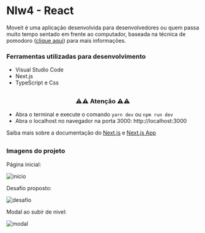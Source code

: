  # Nlw4 - React
 
 Moveit é uma aplicação desenvolvida para desenvolvedores ou quem passa muito tempo sentado em frente ao computador, baseada na técnica de pomodoro ([clique aqui](https://brasilescola.uol.com.br/dicas-de-estudo/tecnica-pomodoro-que-e-e-como-funciona.htm)) para mais informações.
 
 ### Ferramentas utilizadas para desenvolvimento
 
 - Visual Studio Code
 - Next.js
 - TypeScript e Css
 
 ##
 
 <h3 align="center">⚠️⚠️ Atenção ⚠️⚠️ </h3>
 
  - Abra o terminal e execute o comando `yarn dev` ou `npm run dev`
  - Abra o localhost no navegador na porta 3000: http://localhost:3000

Saiba mais sobre a documentação do [Next.js](https://nextjs.org/docs) e [Next.js App](https://nextjs.org/learn/basics/create-nextjs-app)

##

### Imagens do projeto

Página inicial:

![inicio](https://user-images.githubusercontent.com/71888055/113170481-f9a4d180-921c-11eb-8b3e-325855ce4e82.PNG)

Desafio proposto:

![desafio](https://user-images.githubusercontent.com/71888055/113170712-307ae780-921d-11eb-8d35-9d43f62723d8.PNG)

Modal ao subir de nivel:

![modal](https://user-images.githubusercontent.com/71888055/113170764-3cff4000-921d-11eb-91db-f5a2e68d576a.PNG)
